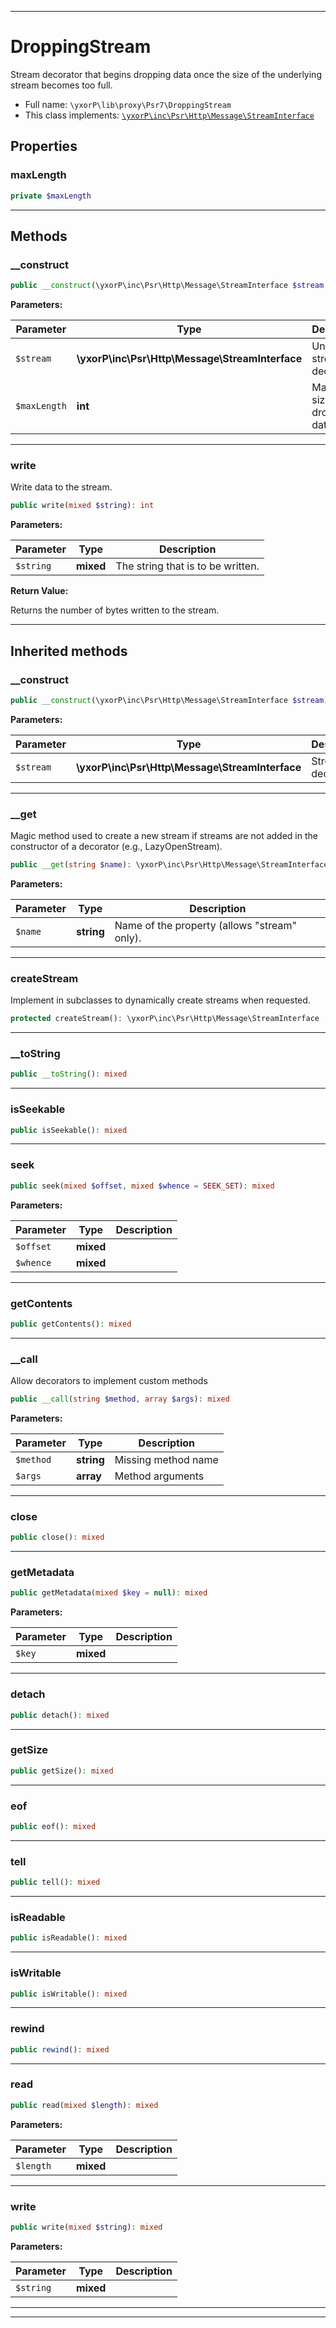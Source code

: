 ***

# DroppingStream

Stream decorator that begins dropping data once the size of the underlying
stream becomes too full.



* Full name: `\yxorP\lib\proxy\Psr7\DroppingStream`
* This class implements:
[`\yxorP\inc\Psr\Http\Message\StreamInterface`](../../../inc/Psr/Http/Message/StreamInterface.md)



## Properties


### maxLength



```php
private $maxLength
```






***

## Methods


### __construct



```php
public __construct(\yxorP\inc\Psr\Http\Message\StreamInterface $stream, int $maxLength): mixed
```








**Parameters:**

| Parameter | Type | Description |
|-----------|------|-------------|
| `$stream` | **\yxorP\inc\Psr\Http\Message\StreamInterface** | Underlying stream to decorate. |
| `$maxLength` | **int** | Maximum size before dropping data. |




***

### write

Write data to the stream.

```php
public write(mixed $string): int
```








**Parameters:**

| Parameter | Type | Description |
|-----------|------|-------------|
| `$string` | **mixed** | The string that is to be written. |


**Return Value:**

Returns the number of bytes written to the stream.



***


## Inherited methods


### __construct



```php
public __construct(\yxorP\inc\Psr\Http\Message\StreamInterface $stream): mixed
```








**Parameters:**

| Parameter | Type | Description |
|-----------|------|-------------|
| `$stream` | **\yxorP\inc\Psr\Http\Message\StreamInterface** | Stream to decorate |




***

### __get

Magic method used to create a new stream if streams are not added in
the constructor of a decorator (e.g., LazyOpenStream).

```php
public __get(string $name): \yxorP\inc\Psr\Http\Message\StreamInterface
```








**Parameters:**

| Parameter | Type | Description |
|-----------|------|-------------|
| `$name` | **string** | Name of the property (allows &quot;stream&quot; only). |




***

### createStream

Implement in subclasses to dynamically create streams when requested.

```php
protected createStream(): \yxorP\inc\Psr\Http\Message\StreamInterface
```











***

### __toString



```php
public __toString(): mixed
```











***

### isSeekable



```php
public isSeekable(): mixed
```











***

### seek



```php
public seek(mixed $offset, mixed $whence = SEEK_SET): mixed
```








**Parameters:**

| Parameter | Type | Description |
|-----------|------|-------------|
| `$offset` | **mixed** |  |
| `$whence` | **mixed** |  |




***

### getContents



```php
public getContents(): mixed
```











***

### __call

Allow decorators to implement custom methods

```php
public __call(string $method, array $args): mixed
```








**Parameters:**

| Parameter | Type | Description |
|-----------|------|-------------|
| `$method` | **string** | Missing method name |
| `$args` | **array** | Method arguments |




***

### close



```php
public close(): mixed
```











***

### getMetadata



```php
public getMetadata(mixed $key = null): mixed
```








**Parameters:**

| Parameter | Type | Description |
|-----------|------|-------------|
| `$key` | **mixed** |  |




***

### detach



```php
public detach(): mixed
```











***

### getSize



```php
public getSize(): mixed
```











***

### eof



```php
public eof(): mixed
```











***

### tell



```php
public tell(): mixed
```











***

### isReadable



```php
public isReadable(): mixed
```











***

### isWritable



```php
public isWritable(): mixed
```











***

### rewind



```php
public rewind(): mixed
```











***

### read



```php
public read(mixed $length): mixed
```








**Parameters:**

| Parameter | Type | Description |
|-----------|------|-------------|
| `$length` | **mixed** |  |




***

### write



```php
public write(mixed $string): mixed
```








**Parameters:**

| Parameter | Type | Description |
|-----------|------|-------------|
| `$string` | **mixed** |  |




***


***

